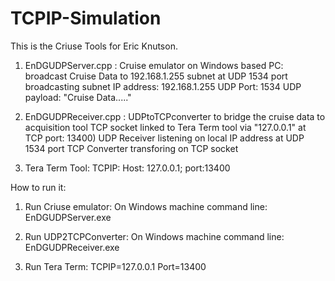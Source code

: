 # TCPIP-Simulation
This is the Criuse Tools for Eric Knutson.

1. EnDGUDPServer.cpp : Cruise emulator on Windows based PC: broadcast Cruise Data to 192.168.1.255 subnet at UDP 1534 port 
     broadcasting subnet IP address: 192.168.1.255
     UDP Port: 1534
     UDP payload: "Cruise Data....."

2. EnDGUDPReceiver.cpp : UDPtoTCPconverter to bridge the cruise data to acquisition tool
     TCP socket linked to Tera Term tool via "127.0.0.1" at TCP port: 13400)
     UDP Receiver listening on local IP address at UDP 1534 port
     TCP Converter transforing on TCP socket
 
3. Tera Term Tool:
      TCPIP: Host: 127.0.0.1; port:13400


How to run it:

1. Run Criuse emulator:
   On Windows machine command line:   EnDGUDPServer.exe
  
2. Run UDP2TCPConverter:
   On Windows machine command line:   EnDGUDPReceiver.exe

3. Run Tera Term: TCPIP=127.0.0.1  Port=13400



